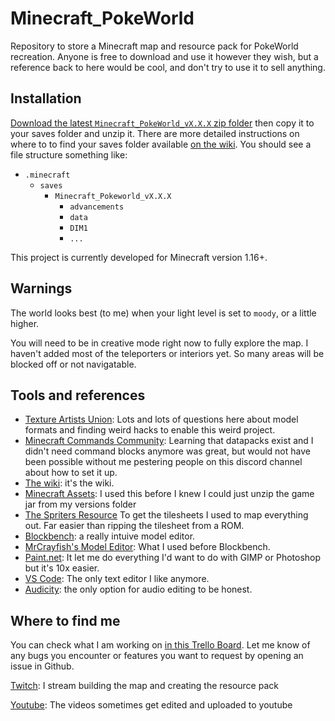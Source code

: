 # Minecraft_PokeWorld
Repository to store a Minecraft map and resource pack for PokeWorld recreation. Anyone is free to download and use it however they wish, but a reference back to here would be cool, and don't try to use it to sell anything.

## Installation

[Download the latest `Minecraft_PokeWorld_vX.X.X` zip folder](https://github.com/draav/Minecraft_PokeWorld/releases/latest) then copy it to your saves folder and unzip it. There are more detailed instructions on where to to find your saves folder available [on the wiki](https://minecraft.gamepedia.com/Tutorials/Map_downloads#Importing_into_Minecraft). You should see a file structure something like:

* `.minecraft`
  * `saves`
    * `Minecraft_Pokeworld_vX.X.X`
      * `advancements`
      * `data`
      * `DIM1`
      * `...`

This project is currently developed for Minecraft version 1.16+.

## Warnings

The world looks best (to me) when your light level is set to `moody`, or a little higher.

You will need to be in creative mode right now to fully explore the map. I haven't added most of the teleporters or interiors yet. So many areas will be blocked off or not navigatable. 

## Tools and references

- [Texture Artists Union](https://www.minecraftforum.net/forums/mapping-and-modding-java-edition/resource-packs/resource-pack-discussion): Lots and lots of questions here about model formats and finding weird hacks to enable this weird project.
- [Minecraft Commands Community](https://www.reddit.com/r/MinecraftCommands/): Learning that datapacks exist and I didn't need command blocks anymore was great, but would not have been possible without me pestering people on this discord channel about how to set it up.
- [The wiki](https://minecraft.gamepedia.com/Minecraft): it's the wiki.
- [Minecraft Assets](https://mcasset.cloud/1.14.4/): I used this before I knew I could just unzip the game jar from my versions folder
- [The Spriters Resource](https://www.spriters-resource.com/) To get the tilesheets I used to map everything out. Far easier than ripping the tilesheet from a ROM.
- [Blockbench](https://blockbench.net/): a really intuive model editor.
- [MrCrayfish's Model Editor](https://mrcrayfish.com/tools?id=mc): What I used before Blockbench.
- [Paint.net](https://www.getpaint.net/): It let me do everything I'd want to do with GIMP or Photoshop but it's 10x easier.
- [VS Code](https://code.visualstudio.com/): The only text editor I like anymore.
- [Audicity](https://www.audacityteam.org/): the only option for audio editing to be honest.


## Where to find me

You can check what I am working on [in this Trello Board](https://trello.com/b/QoZHmXz3/minecraft-kanto). Let me know of any bugs you encounter or features you want to request by opening an issue in Github. 

[Twitch](https://www.twitch.tv/nuumdraav): I stream building the map and creating the resource pack

[Youtube](https://www.youtube.com/channel/UCt5wR4Iko4RJWu3UtYEvDlQ): The videos sometimes get edited and uploaded to youtube

